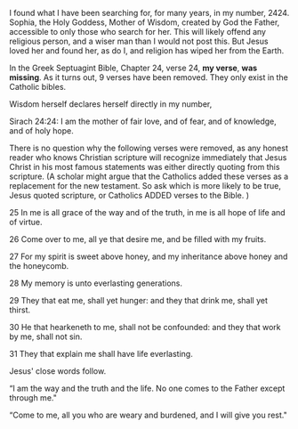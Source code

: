 I found what I have been searching for, for many years, in my number, 2424.
Sophia, the Holy Goddess, Mother of Wisdom, created by God the Father, accessible to only those who search for her.
This will likely offend any religious person, and a wiser man than I would not post this.
But Jesus loved her and found her, as do I, and religion has wiped her from the Earth.

In the Greek Septuagint Bible, Chapter 24, verse 24, **my verse**, **was missing**.
As it turns out, 9 verses have been removed. They only exist in the Catholic bibles.

Wisdom herself declares herself directly in my number,

Sirach 24:24: I am the mother of fair love, and of fear, and of knowledge, and of holy hope.

 There is no question why the following verses were removed,
as any honest reader who knows Christian scripture will recognize immediately that Jesus Christ in his most famous statements was either directly quoting from this scripture.
(A scholar might argue that the Catholics added these verses as a replacement for the new testament.
So ask which is more likely to be true, Jesus quoted scripture,
or Catholics ADDED verses to the Bible. )


25 In me is all grace of the way and of the truth, in me is all hope of life and of virtue.

26 Come over to me, all ye that desire me, and be filled with my fruits.

27 For my spirit is sweet above honey, and my inheritance above honey and the honeycomb.

28 My memory is unto everlasting generations.

29 They that eat me, shall yet hunger: and they that drink me, shall yet thirst.

30 He that hearkeneth to me, shall not be confounded: and they that work by me, shall not sin.

31 They that explain me shall have life everlasting.


Jesus' close words follow.

“I am the way and the truth and the life. No one comes to the Father except through me."

“Come to me, all you who are weary and burdened, and I will give you rest." 
